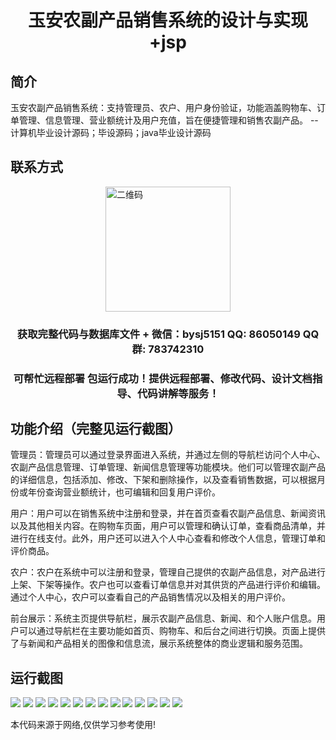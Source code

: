 <p><h1 align="center">玉安农副产品销售系统的设计与实现+jsp</h1></p>

## 简介
玉安农副产品销售系统：支持管理员、农户、用户身份验证，功能涵盖购物车、订单管理、信息管理、营业额统计及用户充值，旨在便捷管理和销售农副产品。    --计算机毕业设计源码；毕设源码；java毕业设计源码


## 联系方式
<img src="https://bs-1329754181.cos.ap-shanghai.myqcloud.com/wx.jpg" alt="二维码" style="display: block; margin: 0 auto;" width="200px">
<p><h3 align="center">获取完整代码与数据库文件 + 微信：bysj5151 QQ: 86050149 QQ群: 783742310</h3></p>
<p><h3 align="center">可帮忙远程部署 包运行成功！提供远程部署、修改代码、设计文档指导、代码讲解等服务！</h3></p>

## 功能介绍（完整见运行截图）
管理员：管理员可以通过登录界面进入系统，并通过左侧的导航栏访问个人中心、农副产品信息管理、订单管理、新闻信息管理等功能模块。他们可以管理农副产品的详细信息，包括添加、修改、下架和删除操作，以及查看销售数据，可以根据月份或年份查询营业额统计，也可编辑和回复用户评价。

用户：用户可以在销售系统中注册和登录，并在首页查看农副产品信息、新闻资讯以及其他相关内容。在购物车页面，用户可以管理和确认订单，查看商品清单，并进行在线支付。此外，用户还可以进入个人中心查看和修改个人信息，管理订单和评价商品。

农户：农户在系统中可以注册和登录，管理自己提供的农副产品信息，对产品进行上架、下架等操作。农户也可以查看订单信息并对其供货的产品进行评价和编辑。通过个人中心，农户可以查看自己的产品销售情况以及相关的用户评价。

前台展示：系统主页提供导航栏，展示农副产品信息、新闻、和个人账户信息。用户可以通过导航栏在主要功能如首页、购物车、和后台之间进行切换。页面上提供了与新闻和产品相关的图像和信息流，展示系统整体的商业逻辑和服务范围。


## 运行截图
![](https://bs-1329754181.cos.ap-shanghai.myqcloud.com/ssm/YuananAgriculturalProductSalesSystemJSP/img/001.jpg)
![](https://bs-1329754181.cos.ap-shanghai.myqcloud.com/ssm/YuananAgriculturalProductSalesSystemJSP/img/002.jpg)
![](https://bs-1329754181.cos.ap-shanghai.myqcloud.com/ssm/YuananAgriculturalProductSalesSystemJSP/img/003.jpg)
![](https://bs-1329754181.cos.ap-shanghai.myqcloud.com/ssm/YuananAgriculturalProductSalesSystemJSP/img/004.jpg)
![](https://bs-1329754181.cos.ap-shanghai.myqcloud.com/ssm/YuananAgriculturalProductSalesSystemJSP/img/005.jpg)
![](https://bs-1329754181.cos.ap-shanghai.myqcloud.com/ssm/YuananAgriculturalProductSalesSystemJSP/img/006.jpg)
![](https://bs-1329754181.cos.ap-shanghai.myqcloud.com/ssm/YuananAgriculturalProductSalesSystemJSP/img/007.jpg)
![](https://bs-1329754181.cos.ap-shanghai.myqcloud.com/ssm/YuananAgriculturalProductSalesSystemJSP/img/008.jpg)
![](https://bs-1329754181.cos.ap-shanghai.myqcloud.com/ssm/YuananAgriculturalProductSalesSystemJSP/img/009.jpg)
![](https://bs-1329754181.cos.ap-shanghai.myqcloud.com/ssm/YuananAgriculturalProductSalesSystemJSP/img/010.jpg)
![](https://bs-1329754181.cos.ap-shanghai.myqcloud.com/ssm/YuananAgriculturalProductSalesSystemJSP/img/011.jpg)
![](https://bs-1329754181.cos.ap-shanghai.myqcloud.com/ssm/YuananAgriculturalProductSalesSystemJSP/img/012.jpg)
![](https://bs-1329754181.cos.ap-shanghai.myqcloud.com/ssm/YuananAgriculturalProductSalesSystemJSP/img/013.jpg)
![](https://bs-1329754181.cos.ap-shanghai.myqcloud.com/ssm/YuananAgriculturalProductSalesSystemJSP/img/014.jpg)

<p>本代码来源于网络,仅供学习参考使用!</p>
